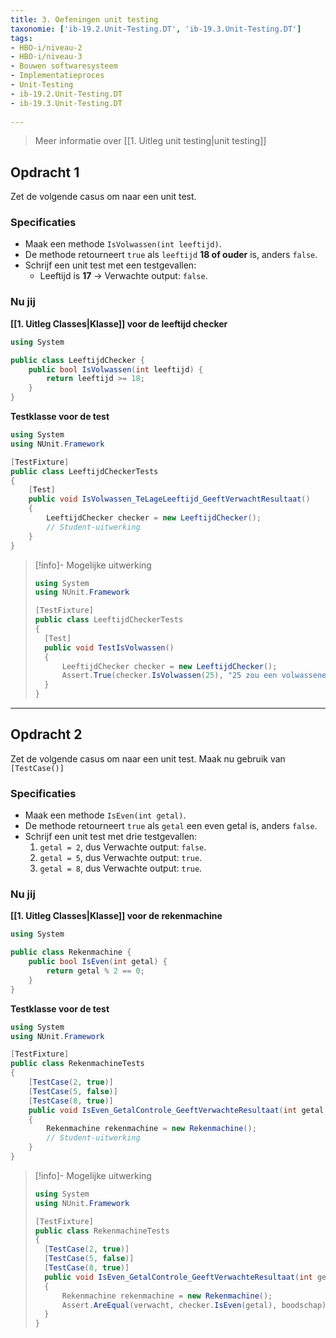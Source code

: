 ```yaml
---
title: 3. Oefeningen unit testing
taxonomie: ['ib-19.2.Unit-Testing.DT', 'ib-19.3.Unit-Testing.DT']
tags:
- HBO-i/niveau-2
- HBO-i/niveau-3
- Bouwen softwaresysteem
- Implementatieproces
- Unit-Testing
- ib-19.2.Unit-Testing.DT
- ib-19.3.Unit-Testing.DT
 
---
```


> Meer informatie over [[1. Uitleg unit testing|unit testing]]

## Opdracht 1
Zet de volgende casus om naar een unit test.

### Specificaties
- Maak een methode `IsVolwassen(int leeftijd)`.
- De methode retourneert `true` als `leeftijd` **18 of ouder** is, anders `false`.
- Schrijf een unit test met een testgevallen:
	- Leeftijd is **17** → Verwachte output: `false`.

### Nu jij
**[[1. Uitleg Classes|Klasse]] voor de leeftijd checker**
```csharp
using System 

public class LeeftijdChecker { 
	public bool IsVolwassen(int leeftijd) { 
		return leeftijd >= 18;
	} 
}
```

**Testklasse voor de test**
```csharp
using System
using NUnit.Framework

[TestFixture] 
public class LeeftijdCheckerTests 
{ 
	[Test] 
	public void IsVolwassen_TeLageLeeftijd_GeeftVerwachtResultaat() 
	{ 
		LeeftijdChecker checker = new LeeftijdChecker(); 
		// Student-uitwerking
	} 
}
```

> [!info]- Mogelijke uitwerking
> ``` csharp
> using System
> using NUnit.Framework
> 
> [TestFixture] 
> public class LeeftijdCheckerTests 
> { 
> 	[Test] 
> 	public void TestIsVolwassen() 
> 	{ 
> 		LeeftijdChecker checker = new LeeftijdChecker(); 
> 		Assert.True(checker.IsVolwassen(25), "25 zou een volwassene moeten zijn");
> 	} 
> }

---

## Opdracht 2
Zet de volgende casus om naar een unit test. Maak nu gebruik van `[TestCase()]`

### Specificaties
- Maak een methode `IsEven(int getal)`.
- De methode retourneert `true` als `getal` een even getal is, anders `false`.
- Schrijf een unit test met drie testgevallen:
    1. `getal = 2`, dus Verwachte output: `false`.
    2. `getal = 5`, dus Verwachte output: `true`.
    3. `getal = 8`, dus Verwachte output: `true`.

### Nu jij
**[[1. Uitleg Classes|Klasse]] voor de rekenmachine**
```csharp
using System 

public class Rekenmachine { 
	public bool IsEven(int getal) { 
		return getal % 2 == 0;
	} 
}
```

**Testklasse voor de test**
```csharp
using System
using NUnit.Framework

[TestFixture] 
public class RekenmachineTests 
{ 
	[TestCase(2, true)] 
	[TestCase(5, false)] 
	[TestCase(8, true)]
	public void IsEven_GetalControle_GeeftVerwachteResultaat(int getal, bool verwacht) 
	{ 
		Rekenmachine rekenmachine = new Rekenmachine(); 
		// Student-uitwerking
	} 
}
```

> [!info]- Mogelijke uitwerking
> ``` csharp
> using System
> using NUnit.Framework
> 
> [TestFixture] 
> public class RekenmachineTests 
> { 
> 	[TestCase(2, true)] 
> 	[TestCase(5, false)] 
> 	[TestCase(8, true)]
> 	public void IsEven_GetalControle_GeeftVerwachteResultaat(int getal, bool verwacht) 
> 	{ 
> 		Rekenmachine rekenmachine = new Rekenmachine();
> 		Assert.AreEqual(verwacht, checker.IsEven(getal), boodschap);
> 	} 
> }
